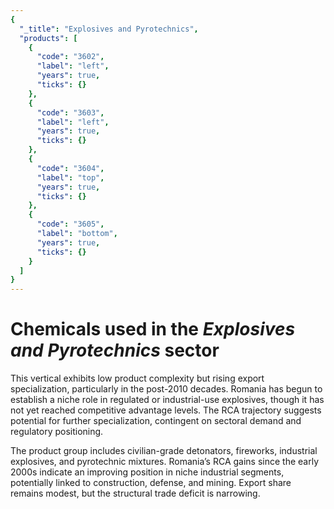 ```yaml
---
{
  "_title": "Explosives and Pyrotechnics",
  "products": [
    {
      "code": "3602",
      "label": "left",
      "years": true,
      "ticks": {}
    },
    {
      "code": "3603",
      "label": "left",
      "years": true,
      "ticks": {}
    },
    {
      "code": "3604",
      "label": "top",
      "years": true,
      "ticks": {}
    },
    {
      "code": "3605",
      "label": "bottom",
      "years": true,
      "ticks": {}
    }
  ]
}
---
```


# Chemicals used in the _Explosives and Pyrotechnics_ sector

This vertical exhibits low product complexity but rising export specialization, particularly in the post-2010 decades. Romania has begun to establish a niche role in regulated or industrial-use explosives, though it has not yet reached competitive advantage levels. The RCA trajectory suggests potential for further specialization, contingent on sectoral demand and regulatory positioning.

<!-- Explosives and pyrotechnics exports have remained consistently low, fluctuating around 30–50 million USD per five-year period since 2005. Imports are significantly higher, exceeding 260 million USD per period in the 2000s. Norm PCI is relatively low (40–48), suggesting limited product complexity. However, Norm RCA values have increased steadily, reaching 6.4 in the 2020–2024 period. -->

The product group includes civilian-grade detonators, fireworks, industrial explosives, and pyrotechnic mixtures. Romania’s RCA gains since the early 2000s indicate an improving position in niche industrial segments, potentially linked to construction, defense, and mining. Export share remains modest, but the structural trade deficit is narrowing.
